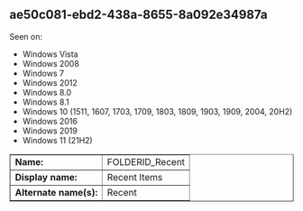 ## ae50c081-ebd2-438a-8655-8a092e34987a

Seen on:
* Windows Vista
* Windows 2008
* Windows 7
* Windows 2012
* Windows 8.0
* Windows 8.1
* Windows 10 (1511, 1607, 1703, 1709, 1803, 1809, 1903, 1909, 2004, 20H2)
* Windows 2016
* Windows 2019
* Windows 11 (21H2)

<table border="1" class="docutils">
  <tbody>
    <tr>
      <td><b>Name:</b></td>
      <td>FOLDERID_Recent</td>
    </tr>
    <tr>
      <td><b>Display name:</b></td>
      <td>Recent Items</td>
    </tr>
    <tr>
      <td><b>Alternate name(s):</b></td>
      <td>Recent</td>
    </tr>
  </tbody>
</table>

